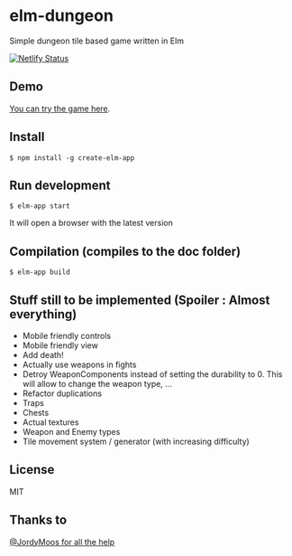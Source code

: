 # elm-dungeon

Simple dungeon tile based game written in Elm

[![Netlify Status](https://api.netlify.com/api/v1/badges/7ab010d6-f1dc-4def-b1f5-a5cfc88082c9/deploy-status)](https://app.netlify.com/sites/elm-dungeon/deploys)

## Demo

[You can try the game here](https://elm-dungeon.netlify.com/).

## Install

```
$ npm install -g create-elm-app
```

## Run development

```
$ elm-app start
```

It will open a browser with the latest version

## Compilation (compiles to the doc folder)

```
$ elm-app build
```

## Stuff still to be implemented (Spoiler : Almost everything)

- Mobile friendly controls
- Mobile friendly view
- Add death!
- Actually use weapons in fights
- Detroy WeaponComponents instead of setting the durability to 0. This will allow to change the weapon type, ...
- Refactor duplications
- Traps
- Chests
- Actual textures
- Weapon and Enemy types
- Tile movement system / generator (with increasing difficulty)

## License

MIT

## Thanks to

[@JordyMoos for all the help](https://github.com/JordyMoos)
